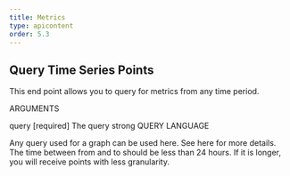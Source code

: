 ```yaml
---
title: Metrics
type: apicontent
order: 5.3
---
```


## Query Time Series Points
This end point allows you to query for metrics from any time period.

ARGUMENTS

query [required]
The query strong
QUERY LANGUAGE

Any query used for a graph can be used here. See here for more details. The time between from and to should be less than 24 hours. If it is longer, you will receive points with less granularity.
